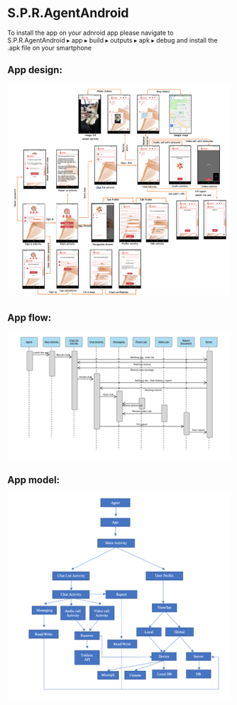 # S.P.R.AgentAndroid

To install the app on your adnroid app please navigate to S.P.R.AgentAndroid⁩ ▸ ⁨app⁩ ▸ ⁨build⁩ ▸ ⁨outputs⁩ ▸ ⁨apk⁩ ▸ ⁨debug⁩ and install the .apk file on your smartphone


## App design:

<img src="https://github.com/HadarPur/S.P.R.AgentAndroid/blob/master/agentApp.png" />

## App flow:

<img src="https://github.com/HadarPur/S.P.R.AgentAndroid/blob/master/agentFlow.png" />

## App model:

<img src="https://github.com/HadarPur/S.P.R.AgentAndroid/blob/master/agentModelApp.png" />
